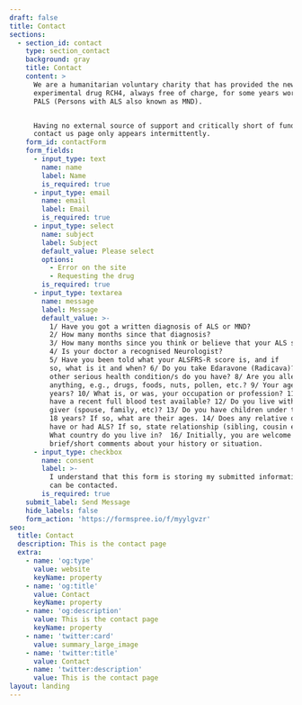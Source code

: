 ```yaml
---
draft: false
title: Contact
sections:
  - section_id: contact
    type: section_contact
    background: gray
    title: Contact
    content: >
      ​​We are a humanitarian voluntary charity that has provided the new
      experimental drug RCH4, always free of charge, for some years worldwide to
      PALS (Persons with ALS also known as MND).


      Having no external source of support and critically short of funding, this
      contact us page only appears intermittently.
    form_id: contactForm
    form_fields:
      - input_type: text
        name: name
        label: Name
        is_required: true
      - input_type: email
        name: email
        label: Email
        is_required: true
      - input_type: select
        name: subject
        label: Subject
        default_value: Please select
        options:
          - Error on the site
          - Requesting the drug
        is_required: true
      - input_type: textarea
        name: message
        label: Message
        default_value: >-
          1/ Have you got a written diagnosis of ALS or MND?  
          2/ How many months since that diagnosis?
          3/ How many months since you think or believe that your ALS symptoms started?  
          4/ Is your doctor a recognised Neurologist?  
          5/ Have you been told what your ALSFRS-R score is, and if
          so, what is it and when? 6/ Do you take Edaravone (Radicava)? 7/ What
          other serious health condition/s do you have? 8/ Are you allergic to
          anything, e.g., drugs, foods, nuts, pollen, etc.? 9/ Your age in
          years? 10/ What is, or was, your occupation or profession? 11/ Do you
          have a recent full blood test available? 12/ Do you live with a care
          giver (spouse, family, etc)? 13/ Do you have children under the age of
          18 years? If so, what are their ages. 14/ Does any relative of yours
          have or had ALS? If so, state relationship (sibling, cousin etc.)  15/
          What country do you live in?  16/ Initially, you are welcome to add
          brief/short comments about your history or situation.
      - input_type: checkbox
        name: consent
        label: >-
          I understand that this form is storing my submitted information so I
          can be contacted.
        is_required: true
    submit_label: Send Message
    hide_labels: false
    form_action: 'https://formspree.io/f/myylgvzr'
seo:
  title: Contact
  description: This is the contact page
  extra:
    - name: 'og:type'
      value: website
      keyName: property
    - name: 'og:title'
      value: Contact
      keyName: property
    - name: 'og:description'
      value: This is the contact page
      keyName: property
    - name: 'twitter:card'
      value: summary_large_image
    - name: 'twitter:title'
      value: Contact
    - name: 'twitter:description'
      value: This is the contact page
layout: landing
---
```

